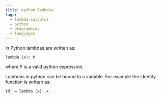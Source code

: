 ```yaml
---
title: python lambdas
tags:
  - lambda-calculus
  - python
  - programming
  - languages
---
```


In Python lambdas are written as:

```
lambda (x): P
```
where P is a valid python expression.

Lambdas in python can be bound to a variable. For example the identity function is written as:

```
id_ = lambda (x): x
```

